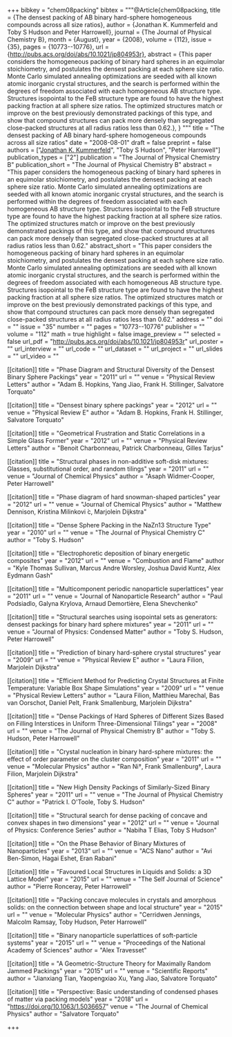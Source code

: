 +++
bibkey = "chem08packing"
bibtex = """@Article{chem08packing,
  title     = {The densest packing of AB binary hard-sphere homogeneous compounds across all size ratios},
  author    = {Jonathan K. Kummerfeld and Toby S Hudson and Peter Harrowell},
  journal   = {The Journal of Physical Chemistry B},
  month     = {August},
  year      = {2008},
  volume    = {112},
  issue     = {35},
  pages     = {10773--10776},
  url       = {http://pubs.acs.org/doi/abs/10.1021/jp804953r},
  abstract  = {This paper considers the homogeneous packing of binary hard spheres in an equimolar stoichiometry, and postulates the densest packing at each sphere size ratio. Monte Carlo simulated annealing optimizations are seeded with all known atomic inorganic crystal structures, and the search is performed within the degrees of freedom associated with each homogeneous AB structure type. Structures isopointal to the FeB structure type are found to have the highest packing fraction at all sphere size ratios. The optimized structures match or improve on the best previously demonstrated packings of this type, and show that compound structures can pack more densely than segregated close-packed structures at all radius ratios less than 0.62.},
}
"""
title = "The densest packing of AB binary hard-sphere homogeneous compounds across all size ratios"
date = "2008-08-01"
draft = false
preprint = false
authors = ["<span style='text-decoration:underline;'>Jonathan K. Kummerfeld</span>", "Toby S Hudson", "Peter Harrowell"]
publication_types = ["2"]
publication = "The Journal of Physical Chemistry B"
publication_short = "The Journal of Physical Chemistry B"
abstract = "This paper considers the homogeneous packing of binary hard spheres in an equimolar stoichiometry, and postulates the densest packing at each sphere size ratio. Monte Carlo simulated annealing optimizations are seeded with all known atomic inorganic crystal structures, and the search is performed within the degrees of freedom associated with each homogeneous AB structure type. Structures isopointal to the FeB structure type are found to have the highest packing fraction at all sphere size ratios. The optimized structures match or improve on the best previously demonstrated packings of this type, and show that compound structures can pack more densely than segregated close-packed structures at all radius ratios less than 0.62."
abstract_short = "This paper considers the homogeneous packing of binary hard spheres in an equimolar stoichiometry, and postulates the densest packing at each sphere size ratio. Monte Carlo simulated annealing optimizations are seeded with all known atomic inorganic crystal structures, and the search is performed within the degrees of freedom associated with each homogeneous AB structure type. Structures isopointal to the FeB structure type are found to have the highest packing fraction at all sphere size ratios. The optimized structures match or improve on the best previously demonstrated packings of this type, and show that compound structures can pack more densely than segregated close-packed structures at all radius ratios less than 0.62."
address = ""
doi = ""
issue = "35"
number = ""
pages = "10773--10776"
publisher = ""
volume = "112"
math = true
highlight = false
image_preview = ""
selected = false
url_pdf = "http://pubs.acs.org/doi/abs/10.1021/jp804953r"
url_poster = ""
url_interview = ""
url_code = ""
url_dataset = ""
url_project = ""
url_slides = ""
url_video = ""

[[citation]]
title = "Phase Diagram and Structural Diversity of the Densest Binary Sphere Packings"
year = "2011"
url = ""
venue = "Physical Review Letters"
author = "Adam B. Hopkins, Yang Jiao, Frank H. Stillinger, Salvatore Torquato"

[[citation]]
title = "Densest binary sphere packings"
year = "2012"
url = ""
venue = "Physical Review E"
author = "Adam B. Hopkins, Frank H. Stillinger, Salvatore Torquato"

[[citation]]
title = "Geometrical Frustration and Static Correlations in a Simple Glass Former"
year = "2012"
url = ""
venue = "Physical Review Letters"
author = "Benoit Charbonneau, Patrick Charbonneau, Gilles Tarjus"

[[citation]]
title = "Structural phases in non-additive soft-disk mixtures: Glasses, substitutional order, and random tilings"
year = "2011"
url = ""
venue = "Journal of Chemical Physics"
author = "Asaph Widmer-Cooper, Peter Harrowell"

[[citation]]
title = "Phase diagram of hard snowman-shaped particles"
year = "2012"
url = ""
venue = "Journal of Chemical Physics"
author = "Matthew Dennison, Kristina Milinkovi ́c, Marjolein Dijkstra"

[[citation]]
title = "Dense Sphere Packing in the NaZn13 Structure Type"
year = "2010"
url = ""
venue = "The Journal of Physical Chemistry C"
author = "Toby S. Hudson"

[[citation]]
title = "Electrophoretic deposition of binary energetic composites"
year = "2012"
url = ""
venue = "Combustion and Flame"
author = "Kyle Thomas Sullivan, Marcus Andre Worsley, Joshua David Kuntz, Alex Eydmann Gash"

[[citation]]
title = "Multicomponent periodic nanoparticle superlattices"
year = "2011"
url = ""
venue = "Journal of Nanoparticle Research"
author = "Paul Podsiadlo, Galyna Krylova, Arnaud Demortière, Elena Shevchenko"

[[citation]]
title = "Structural searches using isopointal sets as generators: densest packings for binary hard sphere mixtures"
year = "2011"
url = ""
venue = "Journal of Physics: Condensed Matter"
author = "Toby S. Hudson, Peter Harrowell"

[[citation]]
title = "Prediction of binary hard-sphere crystal structures"
year = "2009"
url = ""
venue = "Physical Review E"
author = "Laura Filion, Marjolein Dijkstra"

[[citation]]
title = "Efficient Method for Predicting Crystal Structures at Finite Temperature: Variable Box Shape Simulations"
year = "2009"
url = ""
venue = "Physical Review Letters"
author = "Laura Filion, Matthieu Marechal, Bas van Oorschot, Daniel Pelt, Frank Smallenburg, Marjolein Dijkstra"

[[citation]]
title = "Dense Packings of Hard Spheres of Different Sizes Based on Filling Interstices in Uniform Three-Dimensional Tilings"
year = "2008"
url = ""
venue = "The Journal of Physical Chemistry B"
author = "Toby S. Hudson, Peter Harrowell"

[[citation]]
title = "Crystal nucleation in binary hard-sphere mixtures: the effect of order parameter on the cluster composition"
year = "2011"
url = ""
venue = "Molecular Physics"
author = "Ran Ni†, Frank Smallenburg†, Laura Filion, Marjolein Dijkstra"

[[citation]]
title = "New High Density Packings of Similarly-Sized Binary Spheres"
year = "2011"
url = ""
venue = "The Journal of Physical Chemistry C"
author = "Patrick I. O'Toole, Toby S. Hudson"

[[citation]]
title = "Structural search for dense packing of concave and convex shapes in two dimensions"
year = "2012"
url = ""
venue = "Journal of Physics: Conference Series"
author = "Nabiha T Elias, Toby S Hudson"

[[citation]]
title = "On the Phase Behavior of Binary Mixtures of Nanoparticles"
year = "2013"
url = ""
venue = "ACS Nano"
author = "Avi Ben-Simon, Hagai Eshet, Eran Rabani"

[[citation]]
title = "Favoured Local Structures in Liquids and Solids: a 3D Lattice Model"
year = "2015"
url = ""
venue = "The Self Journal of Science"
author = "Pierre Ronceray, Peter Harrowell"

[[citation]]
title = "Packing concave molecules in crystals and amorphous solids: on the connection between shape and local structure"
year = "2015"
url = ""
venue = "Molecular Physics"
author = "Cerridwen Jennings, Malcolm Ramsay, Toby Hudson, Peter Harrowell"

[[citation]]
title = "Binary nanoparticle superlattices of soft-particle systems"
year = "2015"
url = ""
venue = "Proceedings of the National Academy of Sciences"
author = "Alex Travesset"

[[citation]]
title = "A Geometric-Structure Theory for Maximally Random Jammed Packings"
year = "2015"
url = ""
venue = "Scientific Reports"
author = "Jianxiang Tian, Yaopengxiao Xu, Yang Jiao, Salvatore Torquato"

[[citation]]
title = "Perspective: Basic understanding of condensed phases of matter via packing models"
year = "2018"
url = "https://doi.org/10.1063/1.5036657"
venue = "The Journal of Chemical Physics"
author = "Salvatore Torquato"


+++